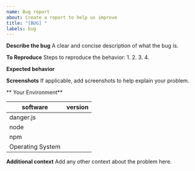 ```yaml
---
name: Bug report
about: Create a report to help us improve
title: "[BUG] "
labels: bug
---
```


**Describe the bug**
A clear and concise description of what the bug is.

**To Reproduce**
Steps to reproduce the behavior:
1. 
2. 
3. 
4. 

**Expected behavior**
<!--- If you're suggesting a change/improvement, tell us how it should work -->
<!--- If danger is behaving incorrectly, please include a link to the spec or documentation that supports that your expected behavior is correct. -->

**Screenshots**
If applicable, add screenshots to help explain your problem.

** Your Environment**
<!--- Include as many relevant details about the environment you experienced the bug in -->

 | software         | version
| ---------------- | -------
| danger.js          |
| node             |
| npm              |
| Operating System |

**Additional context**
Add any other context about the problem here.
